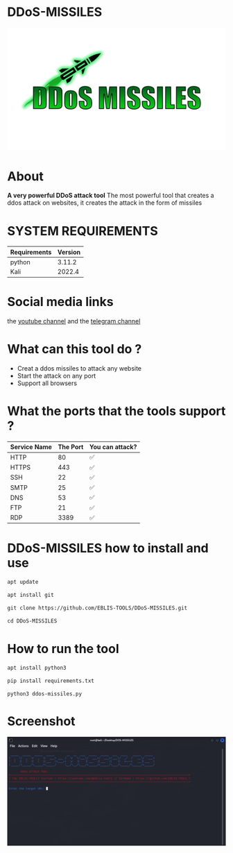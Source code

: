 # DDoS-MISSILES
<img alt="dos" src=".github/icons/doslogo.png" height="40%" width="100%" />

# About
<b>A very powerful DDoS attack tool</b>
The most powerful tool that creates a ddos attack on websites, it creates the attack in the form of missiles

# SYSTEM REQUIREMENTS
| Requirements   | Version            |
| -------------- | ------------------ |
| python         | 3.11.2             |
| Kali           | 2022.4             |

# Social media links
the <a href="https://www.youtube.com/@eblis-tools">youtube channel</a> and the
<a href="https://t.me/EBLISTOOLScommunity">telegram channel</a>
 
# What can this tool do ?

<ul>
 <li>Creat a ddos missiles to attack any website</li>
 <li>Start the attack on any port</li>
 <li>Support all browsers</li>
 </ul>

# What the ports that the tools support ? 

| Service Name   | The Port | You can attack?    |
| -------------- |--------- | ------------------ |
| HTTP           |    80    | :white_check_mark: |
| HTTPS          |   443    | :white_check_mark: |
| SSH            |    22    | :white_check_mark: |
| SMTP           |    25    | :white_check_mark: |
| DNS            |    53    | :white_check_mark: |
| FTP            |    21    | :white_check_mark: |
| RDP            |   3389   | :white_check_mark: |


# DDoS-MISSILES how to install and use

```
apt update
```
```
apt install git
```
```
git clone https://github.com/EBLIS-TOOLS/DDoS-MISSILES.git
```
```
cd DDoS-MISSILES
```

# How to run the tool

```
apt install python3  
```
```
pip install requirements.txt
```
```
python3 ddos-missiles.py
```

# Screenshot


<img alt="wifi-atk" src="github/icons/dos2.png" height="40%" width="100%" />
